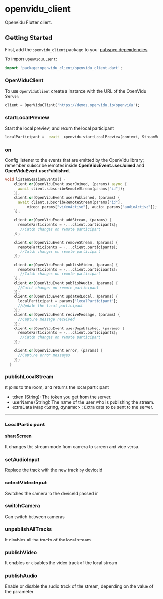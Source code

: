# openvidu_client

OpenVidu Flutter client.

## Getting Started

First, add the `openvidu_client` package to your [pubspec dependencies](https://pub.dev/packages/google_fonts/install).

To import `OpenViduClient`:

```dart
import 'package:openvidu_client/openvidu_client.dart';
```

### OpenViduClient

To use `OpenViduClient` create a instance with the URL of the OpenVidu Server:

```dart
client = OpenViduClient('https://demos.openvidu.io/openvidu');
```

### startLocalPreview

Start the local preview, and return the local participant

```dart
localParticipant =  await _openvidu.startLocalPreview(context, StreamMode.frontCamera);
```

### on

Config listener to the events that are emitted by the OpenVidu library; remember subscribe remotes inside **OpenViduEvent.userJoined** and **OpenViduEvent.userPublished**.

```dart
void listenSessionEvents() {
    client.on(OpenViduEvent.userJoined, (params) async {
      await client.subscribeRemoteStream(params["id"]);
    });
    client.on(OpenViduEvent.userPublished, (params) {
      await client.subscribeRemoteStream(params["id"],
          video: params["videoActive"], audio: params["audioActive"]);
    });

    client.on(OpenViduEvent.addStream, (params) {
      remoteParticipants = {...client.participants};
       //Catch changes on remote participant
    });

    client.on(OpenViduEvent.removeStream, (params) {
      remoteParticipants = {...client.participants};
       //Catch changes on remote participant
    });

    client.on(OpenViduEvent.publishVideo, (params) {
      remoteParticipants = {...client.participants};
       //Catch changes on remote participant
    });
    client.on(OpenViduEvent.publishAudio, (params) {
      //Catch changes on remote participant
    });
    client.on(OpenViduEvent.updatedLocal, (params) {
      localParticipant = params['localParticipant'];
      //Update the local participant
    });
    client.on(OpenViduEvent.reciveMessage, (params) {
      //Capture message received
    });
    client.on(OpenViduEvent.userUnpublished, (params) {
      remoteParticipants = {...client.participants};
       //Catch changes on remote participant
    });

    client.on(OpenViduEvent.error, (params) {
      //Capture error messages
    });
  }
```

### publishLocalStream

It joins to the room, and returns the local participant

- token (String): The token you get from the server.
- userName (String): The name of the user who is publishing the stream.
- extraData (Map<String, dynamic>): Extra data to be sent to the server.

---

### LocalParticipant

#### shareScreen

It changes the stream mode from camera to screen and vice versa.

### setAudioInput

Replace the track with the new track by deviceId

### selectVideoInput

Switches the camera to the deviceId passed in

### switchCamera

Can switch between cameras

### unpublishAllTracks

It disables all the tracks of the local stream

### publishVideo

It enables or disables the video track of the local stream

### publishAudio

Enable or disable the audio track of the stream, depending on the value of the parameter
